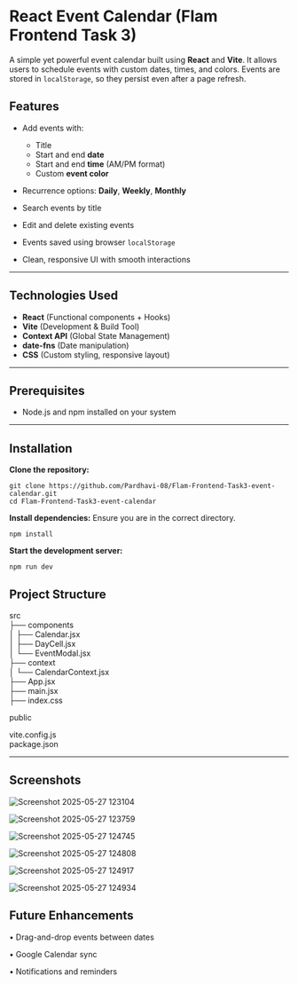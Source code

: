 # React Event Calendar (Flam Frontend Task 3)

A simple yet powerful event calendar built using **React** and **Vite**. It allows users to schedule events with custom dates, times, and colors. Events are stored in `localStorage`, so they persist even after a page refresh.


## Features

- Add events with:
  - Title  
  - Start and end **date**  
  - Start and end **time** (AM/PM format)  
  - Custom **event color**

- Recurrence options: **Daily**, **Weekly**, **Monthly**  
- Search events by title  
- Edit and delete existing events  
- Events saved using browser `localStorage`  
- Clean, responsive UI with smooth interactions

---

##  Technologies Used

-  **React** (Functional components + Hooks)  
-  **Vite** (Development & Build Tool)  
-  **Context API** (Global State Management)  
-  **date-fns** (Date manipulation)  
-  **CSS** (Custom styling, responsive layout)

---

## Prerequisites

- Node.js and npm installed on your system

---
## Installation

**Clone the repository:**
```
git clone https://github.com/Pardhavi-08/Flam-Frontend-Task3-event-calendar.git
cd Flam-Frontend-Task3-event-calendar
```
**Install dependencies:**
Ensure you are in the correct directory.
```
npm install
```
**Start the development server:**
```
npm run dev
```

## Project Structure

 src  
├──  components  
│   ├── Calendar.jsx  
│   ├── DayCell.jsx  
│   └── EventModal.jsx  
├──  context  
│   └── CalendarContext.jsx  
├── App.jsx  
├── main.jsx  
├── index.css  

 public  

vite.config.js  
package.json  


---
## Screenshots

![Screenshot 2025-05-27 123104](https://github.com/user-attachments/assets/465d1f44-eeca-46c2-b20b-7636d02d8665)

![Screenshot 2025-05-27 123759](https://github.com/user-attachments/assets/d9042535-6d69-4f79-a863-317d5ed78396)

![Screenshot 2025-05-27 124745](https://github.com/user-attachments/assets/f59a41f3-deb1-4d35-92ef-cc3a4208faf3)

![Screenshot 2025-05-27 124808](https://github.com/user-attachments/assets/5f58e863-2800-4482-abb9-ff9be22b6bbb)

![Screenshot 2025-05-27 124917](https://github.com/user-attachments/assets/f5a368e4-1f92-4ae9-9a68-e98f0f083136)

![Screenshot 2025-05-27 124934](https://github.com/user-attachments/assets/2a1bcdd3-704e-4cf5-a5c3-8d12475a35e8)



## Future Enhancements
•	Drag-and-drop events between dates

•	Google Calendar sync

•	Notifications and reminders



